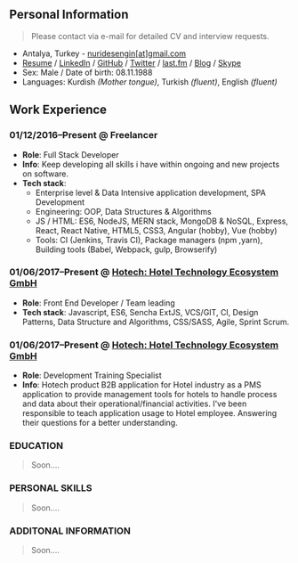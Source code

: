 ## Personal Information
> Please contact via e-mail for detailed CV and interview requests.

- Antalya, Turkey - [nuridesengin[at]gmail.com](mailto:nuridesengin[at]gmail.com)
- [Resume](https://nuri-engin.github.io/resume/) / [LinkedIn](https://www.linkedin.com/in/nurullahengin/) / [GitHub](https://github.com/nuri-engin) / [Twitter](https://twitter.com/uzakkultur) / [last.fm](https://www.last.fm/user/uzakkultur) / [Blog](http://uzakkultur.blogspot.com) / [Skype](nuridesengin) 
- Sex: Male / Date of birth: 08.11.1988
- Languages: Kurdish _(Mother tongue)_, Turkish _(fluent)_, English _(fluent)_

## Work Experience
### 01/12/2016–Present @ Freelancer
- **Role**: Full Stack Developer
- **Info**: Keep developing all skills i have within ongoing and new projects on software.
- **Tech stack**: 
    - Enterprise level & Data Intensive application development, SPA Development  
    - Engineering: OOP, Data Structures & Algorithms
    - JS / HTML: ES6, NodeJS, MERN stack, MongoDB & NoSQL, Express, React, React Native, HTML5, CSS3, Angular (hobby), Vue (hobby)  
    - Tools: CI (Jenkins, Travis CI), Package managers (npm ,yarn), Building tools (Babel, Webpack, gulp, Browserify) 


### 01/06/2017–Present @ [Hotech: Hotel Technology Ecosystem GmbH](https://www.hotech.com.tr/)
- **Role**: Front End Developer / Team leading
- **Tech stack**: Javascript, ES6, Sencha ExtJS, VCS/GIT, CI, Design Patterns, Data Structure and Algorithms, CSS/SASS, Agile, Sprint Scrum.

### 01/06/2017–Present @ [Hotech: Hotel Technology Ecosystem GmbH](https://www.hotech.com.tr/)
- **Role**: Development Training Specialist
- **Info**: Hotech product B2B application for Hotel industry as a PMS application to provide management tools for hotels to handle process and data about their operational/financial activities. I've been responsible to teach application usage to Hotel employee. Answering their questions for a better understanding.

### EDUCATION
> Soon....

### PERSONAL SKILLS
> Soon....

### ADDITONAL INFORMATION
> Soon....

